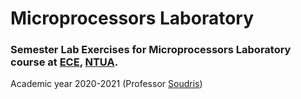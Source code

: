 # Microprocessors Laboratory


### Semester Lab Exercises for Microprocessors Laboratory course at [ECE](https://www.ece.ntua.gr/en), [NTUA](https://www.ntua.gr/en).

Academic year 2020-2021 (Professor [Soudris](https://www.ece.ntua.gr/en/staff/178))